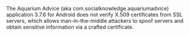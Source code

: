 The Aquarium Advice (aka com.socialknowledge.aquariumadvice) application 3.7.6 for Android does not verify X.509 certificates from SSL servers, which allows man-in-the-middle attackers to spoof servers and obtain sensitive information via a crafted certificate.